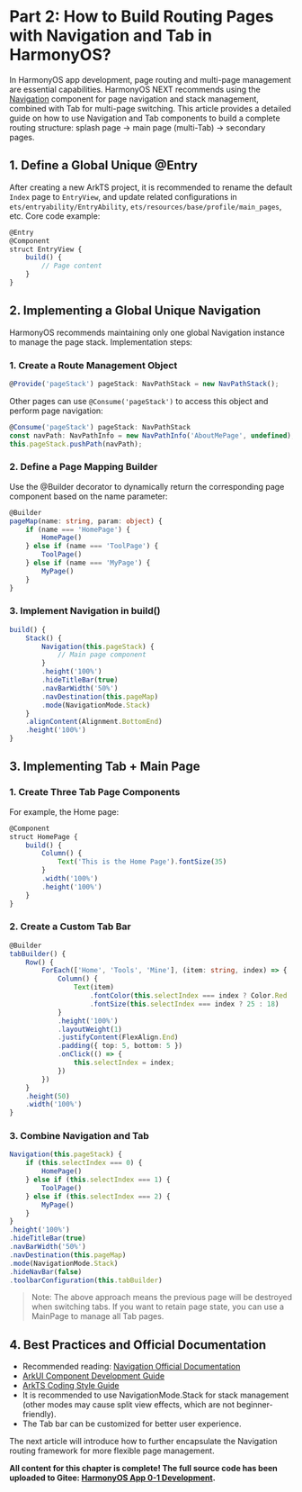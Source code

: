 # Part 2: How to Build Routing Pages with Navigation and Tab in HarmonyOS?

In HarmonyOS app development, page routing and multi-page management are essential capabilities. HarmonyOS NEXT recommends using the [Navigation](https://developer.huawei.com/consumer/en/doc/harmonyos-guides-V5/arkts-navigation-navigation-V5) component for page navigation and stack management, combined with Tab for multi-page switching. This article provides a detailed guide on how to use Navigation and Tab components to build a complete routing structure: splash page → main page (multi-Tab) → secondary pages.

## 1. Define a Global Unique @Entry

After creating a new ArkTS project, it is recommended to rename the default `Index` page to `EntryView`, and update related configurations in `ets/entryability/EntryAbility`, `ets/resources/base/profile/main_pages`, etc. Core code example:

```ts
@Entry
@Component
struct EntryView {
    build() {
        // Page content
    }
}
```

## 2. Implementing a Global Unique Navigation

HarmonyOS recommends maintaining only one global Navigation instance to manage the page stack. Implementation steps:

### 1. Create a Route Management Object

```ts
@Provide('pageStack') pageStack: NavPathStack = new NavPathStack();
```

Other pages can use `@Consume('pageStack')` to access this object and perform page navigation:

```ts
@Consume('pageStack') pageStack: NavPathStack
const navPath: NavPathInfo = new NavPathInfo('AboutMePage', undefined);
this.pageStack.pushPath(navPath);
```

### 2. Define a Page Mapping Builder

Use the @Builder decorator to dynamically return the corresponding page component based on the name parameter:

```ts
@Builder
pageMap(name: string, param: object) {
    if (name === 'HomePage') {
        HomePage()
    } else if (name === 'ToolPage') {
        ToolPage()
    } else if (name === 'MyPage') {
        MyPage()
    }
}
```

### 3. Implement Navigation in build()

```ts
build() {
    Stack() {
        Navigation(this.pageStack) {
            // Main page component
        }
        .height('100%')
        .hideTitleBar(true)
        .navBarWidth('50%')
        .navDestination(this.pageMap)
        .mode(NavigationMode.Stack)
    }
    .alignContent(Alignment.BottomEnd)
    .height('100%')
}
```

## 3. Implementing Tab + Main Page

### 1. Create Three Tab Page Components

For example, the Home page:

```ts
@Component
struct HomePage {
    build() {
        Column() {
            Text('This is the Home Page').fontSize(35)
        }
        .width('100%')
        .height('100%')
    }
}
```

### 2. Create a Custom Tab Bar

```ts
@Builder
tabBuilder() {
    Row() {
        ForEach(['Home', 'Tools', 'Mine'], (item: string, index) => {
            Column() {
                Text(item)
                    .fontColor(this.selectIndex === index ? Color.Red : Color.Black)
                    .fontSize(this.selectIndex === index ? 25 : 18)
            }
            .height('100%')
            .layoutWeight(1)
            .justifyContent(FlexAlign.End)
            .padding({ top: 5, bottom: 5 })
            .onClick(() => {
                this.selectIndex = index;
            })
        })
    }
    .height(50)
    .width('100%')
}
```

### 3. Combine Navigation and Tab

```ts
Navigation(this.pageStack) {
    if (this.selectIndex === 0) {
        HomePage()
    } else if (this.selectIndex === 1) {
        ToolPage()
    } else if (this.selectIndex === 2) {
        MyPage()
    }
}
.height('100%')
.hideTitleBar(true)
.navBarWidth('50%')
.navDestination(this.pageMap)
.mode(NavigationMode.Stack)
.hideNavBar(false)
.toolbarConfiguration(this.tabBuilder)
```

> Note: The above approach means the previous page will be destroyed when switching tabs. If you want to retain page state, you can use a MainPage to manage all Tab pages.

## 4. Best Practices and Official Documentation

- Recommended reading: [Navigation Official Documentation](https://developer.huawei.com/consumer/en/doc/harmonyos-guides-V5/arkts-navigation-navigation-V5)
- [ArkUI Component Development Guide](https://developer.huawei.com/consumer/en/doc/harmonyos-guides-V5/arkts-ui-development-V5)
- [ArkTS Coding Style Guide](https://developer.huawei.com/consumer/en/doc/harmonyos-guides-V5/arkts-coding-style-guide-V5)
- It is recommended to use NavigationMode.Stack for stack management (other modes may cause split view effects, which are not beginner-friendly).
- The Tab bar can be customized for better user experience.

The next article will introduce how to further encapsulate the Navigation routing framework for more flexible page management.

**All content for this chapter is complete! The full source code has been uploaded to Gitee: [HarmonyOS App 0-1 Development](https://gitee.com/qincji/ZeroOneApp).** 